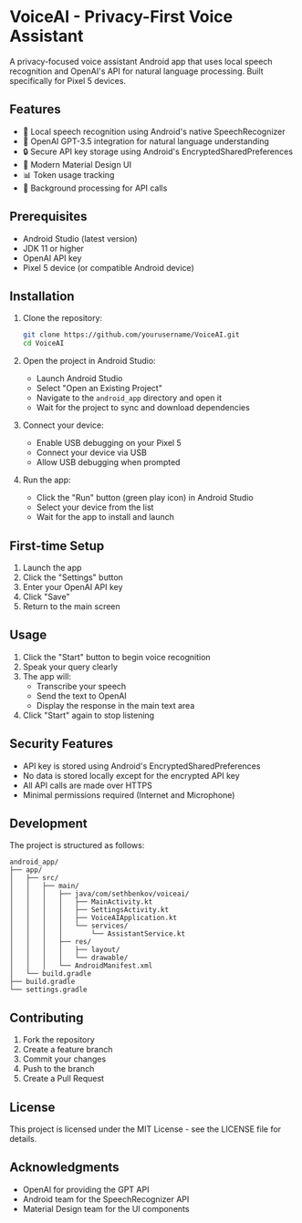 # VoiceAI - Privacy-First Voice Assistant

A privacy-focused voice assistant Android app that uses local speech recognition and OpenAI's API for natural language processing. Built specifically for Pixel 5 devices.

## Features

- 🎤 Local speech recognition using Android's native SpeechRecognizer
- 🤖 OpenAI GPT-3.5 integration for natural language understanding
- 🔒 Secure API key storage using Android's EncryptedSharedPreferences
- 📱 Modern Material Design UI
- 📊 Token usage tracking
- 🔄 Background processing for API calls

## Prerequisites

- Android Studio (latest version)
- JDK 11 or higher
- OpenAI API key
- Pixel 5 device (or compatible Android device)

## Installation

1. Clone the repository:
   ```bash
   git clone https://github.com/yourusername/VoiceAI.git
   cd VoiceAI
   ```

2. Open the project in Android Studio:
   - Launch Android Studio
   - Select "Open an Existing Project"
   - Navigate to the `android_app` directory and open it
   - Wait for the project to sync and download dependencies

3. Connect your device:
   - Enable USB debugging on your Pixel 5
   - Connect your device via USB
   - Allow USB debugging when prompted

4. Run the app:
   - Click the "Run" button (green play icon) in Android Studio
   - Select your device from the list
   - Wait for the app to install and launch

## First-time Setup

1. Launch the app
2. Click the "Settings" button
3. Enter your OpenAI API key
4. Click "Save"
5. Return to the main screen

## Usage

1. Click the "Start" button to begin voice recognition
2. Speak your query clearly
3. The app will:
   - Transcribe your speech
   - Send the text to OpenAI
   - Display the response in the main text area
4. Click "Start" again to stop listening

## Security Features

- API key is stored using Android's EncryptedSharedPreferences
- No data is stored locally except for the encrypted API key
- All API calls are made over HTTPS
- Minimal permissions required (Internet and Microphone)

## Development

The project is structured as follows:

```
android_app/
├── app/
│   ├── src/
│   │   ├── main/
│   │   │   ├── java/com/sethbenkov/voiceai/
│   │   │   │   ├── MainActivity.kt
│   │   │   │   ├── SettingsActivity.kt
│   │   │   │   ├── VoiceAIApplication.kt
│   │   │   │   └── services/
│   │   │   │       └── AssistantService.kt
│   │   │   ├── res/
│   │   │   │   ├── layout/
│   │   │   │   └── drawable/
│   │   │   └── AndroidManifest.xml
│   └── build.gradle
├── build.gradle
└── settings.gradle
```

## Contributing

1. Fork the repository
2. Create a feature branch
3. Commit your changes
4. Push to the branch
5. Create a Pull Request

## License

This project is licensed under the MIT License - see the LICENSE file for details.

## Acknowledgments

- OpenAI for providing the GPT API
- Android team for the SpeechRecognizer API
- Material Design team for the UI components 